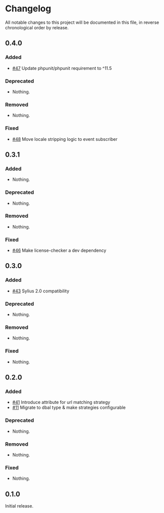 # Changelog

All notable changes to this project will be documented in this file, in reverse chronological order by release.

## 0.4.0

### Added

- [#47](https://github.com/bitExpert/sylius-force-login/pull/47) Update phpunit/phpunit requirement to ^11.5

### Deprecated

- Nothing.

### Removed

- Nothing.

### Fixed

- [#48](https://github.com/bitExpert/sylius-force-login/pull/48) Move locale stripping logic to event subscriber

## 0.3.1

### Added

- Nothing.

### Deprecated

- Nothing.

### Removed

- Nothing.

### Fixed

- [#46](https://github.com/bitExpert/sylius-force-login/pull/46) Make license-checker a dev dependency

## 0.3.0

### Added

- [#43](https://github.com/bitExpert/sylius-force-login/pull/43) Sylius 2.0 compatibility

### Deprecated

- Nothing.

### Removed

- Nothing.

### Fixed

- Nothing.

## 0.2.0

### Added

- [#41](https://github.com/bitExpert/sylius-force-login/pull/41) Introduce attribute for url matching strategy
- [#11](https://github.com/bitExpert/sylius-force-login/pull/11) Migrate to dbal type & make strategies configurable

### Deprecated

- Nothing.

### Removed

- Nothing.

### Fixed

- Nothing.

## 0.1.0

Initial release.

